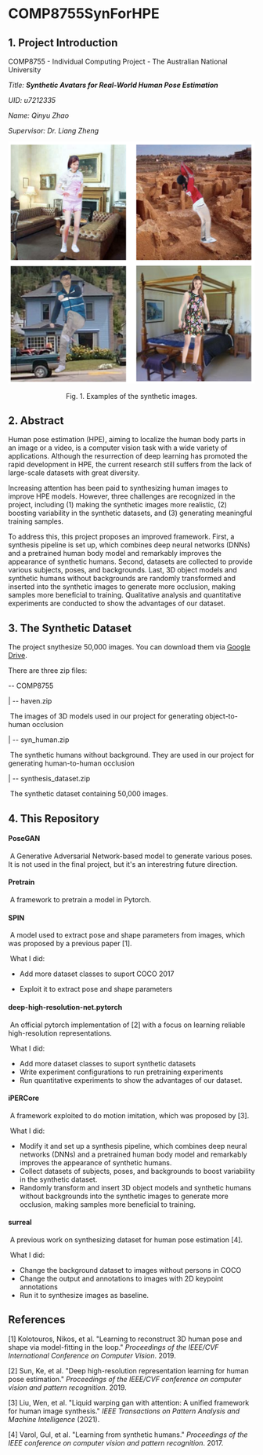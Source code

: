 # COMP8755SynForHPE
## 1. Project Introduction

COMP8755 - Individual Computing Project - The Australian National University

*Title: **Synthetic Avatars for Real-World Human Pose Estimation***

*UID: u7212335*

*Name: Qinyu Zhao*

*Supervisor: Dr. Liang Zheng*

![Examples](./assets/examples_syn.png)

<center>Fig. 1. Examples of the synthetic images.</center>

## 2. Abstract

Human pose estimation (HPE), aiming to localize the human body parts in an image or a video, is a computer vision task with a wide variety of applications. Although the resurrection of deep learning has promoted the rapid development in HPE, the current research still suffers from the lack of large-scale datasets with great diversity. 

Increasing attention has been paid to synthesizing human images to improve HPE models. However, three challenges are recognized in the project, including (1) making the synthetic images more realistic, (2) boosting variability in the synthetic datasets, and (3) generating meaningful training samples.

To address this, this project proposes an improved framework.  First, a synthesis pipeline is set up, which combines deep neural networks (DNNs) and a pretrained human body model and remarkably improves the appearance of synthetic humans. Second, datasets are collected to provide various subjects, poses, and backgrounds. Last, 3D object models and synthetic humans without backgrounds are randomly transformed and inserted into the synthetic images to generate more occlusion, making samples more beneficial to training. Qualitative analysis and quantitative experiments are conducted to show the advantages of our dataset. 

## 3. The Synthetic Dataset

The project snythesize 50,000 images. You can download them via [Google Drive](https://drive.google.com/drive/folders/1zKpbP7w2_1KawqQMy6yIuDDrxTv5JigC?usp=sharing).

There are three zip files:

-- COMP8755

  | -- haven.zip

​		The images of 3D models used in our project for generating object-to-human occlusion

  | -- syn_human.zip

​		The synthetic humans without background. They are used in our project for generating human-to-human occlusion

  | -- synthesis_dataset.zip

​		The synthetic dataset containing 50,000 images.

## 4. This Repository

#### PoseGAN

​		A Generative Adversarial Network-based model to generate various poses. It is not used in the final project, but it's an interestring future direction.



#### Pretrain

​		A framework to pretrain a model in Pytorch.



#### SPIN

​		A model used to extract pose and shape parameters from images, which was proposed by a previous paper [1].

​		What I did:

* Add more dataset classes to suport COCO 2017

* Exploit it to extract pose and shape parameters

  

#### deep-high-resolution-net.pytorch

​		An official pytorch implementation of [2] with a focus on learning reliable high-resolution representations.

​		What I did:

  * Add more dataset classes to suport synthetic datasets
  * Write experiment configurations to run pretraining experiments
  * Run quantitative experiments to show the advantages of our dataset. 



#### iPERCore

​		A framework exploited to do motion imitation, which was proposed by [3]. 

​		What I did:

* Modify it and set up a synthesis pipeline, which combines deep neural networks (DNNs) and a pretrained human body model and remarkably improves the appearance of synthetic humans. 
* Collect datasets of subjects, poses, and backgrounds to boost variability in the synthetic dataset.
* Randomly transform and insert 3D object models and synthetic humans without backgrounds into the synthetic images to generate more occlusion, making samples more beneficial to training. 



#### surreal

​		A previous work on synthesizing dataset for human pose estimation [4].

​		What I did:

* Change the background dataset to images without persons in COCO
* Change the output and annotations to images with 2D keypoint annotations
* Run it to synthesize images as baseline.

## References

[1] Kolotouros, Nikos, et al. "Learning to reconstruct 3D human pose and shape via model-fitting in the loop." *Proceedings of the IEEE/CVF International Conference on Computer Vision*. 2019.

[2] Sun, Ke, et al. "Deep high-resolution representation learning for human pose estimation." *Proceedings of the IEEE/CVF conference on computer vision and pattern recognition*. 2019.

[3] Liu, Wen, et al. "Liquid warping gan with attention: A unified framework for human image synthesis." *IEEE Transactions on Pattern Analysis and Machine Intelligence* (2021).

[4] Varol, Gul, et al. "Learning from synthetic humans." *Proceedings of the IEEE conference on computer vision and pattern recognition*. 2017.
